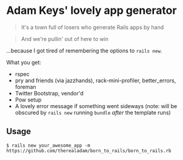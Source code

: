# Adam Keys' lovely app generator

> It's a town full of losers who generate Rails apps by hand

> And we're pullin' out of here to win

...because I got tired of remembering the options to `rails new`.

What you get:

* rspec
* pry and friends (via jazzhands), rack-mini-profiler, better_errors, foreman
* Twitter Bootstrap, vendor'd
* Pow setup
* A lovely error message if something went sideways (note: will be obscured by
  `rails new` running `bundle` _after_ the template runs)

## Usage

    $ rails new your_awesome_app -m
    https://github.com/therealadam/born_to_rails/born_to_rails.rb
